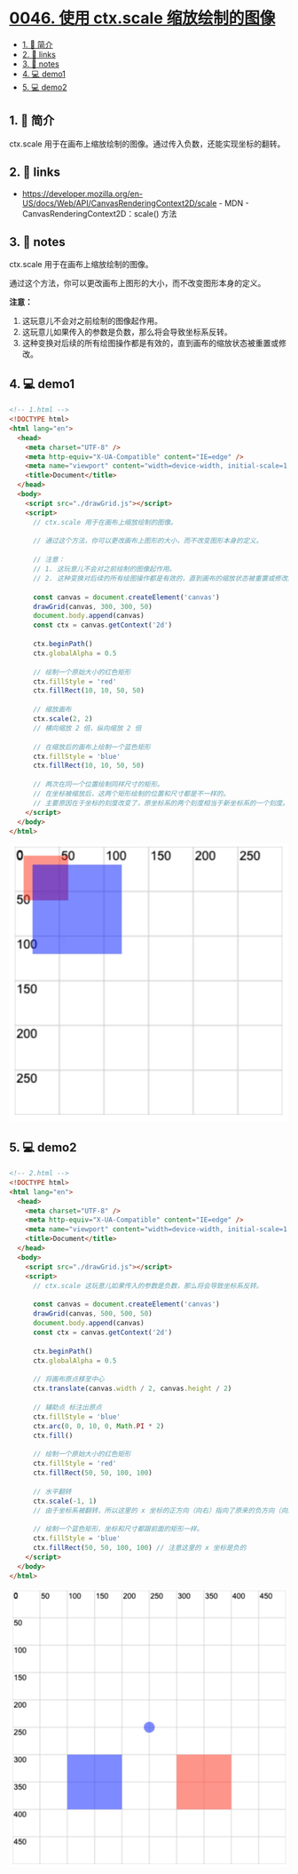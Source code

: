# [0046. 使用 ctx.scale 缩放绘制的图像](https://github.com/Tdahuyou/TNotes.template/tree/main/notes/0046.%20%E4%BD%BF%E7%94%A8%20ctx.scale%20%E7%BC%A9%E6%94%BE%E7%BB%98%E5%88%B6%E7%9A%84%E5%9B%BE%E5%83%8F)

<!-- region:toc -->
- [1. 📝 简介](#1--简介)
- [2. 🔗 links](#2--links)
- [3. 📒 notes](#3--notes)
- [4. 💻 demo1](#4--demo1)
- [5. 💻 demo2](#5--demo2)
<!-- endregion:toc -->

## 1. 📝 简介

ctx.scale 用于在画布上缩放绘制的图像。通过传入负数，还能实现坐标的翻转。

## 2. 🔗 links

- https://developer.mozilla.org/en-US/docs/Web/API/CanvasRenderingContext2D/scale - MDN - CanvasRenderingContext2D：scale() 方法

## 3. 📒 notes

ctx.scale 用于在画布上缩放绘制的图像。

通过这个方法，你可以更改画布上图形的大小，而不改变图形本身的定义。

**注意：**
1. 这玩意儿不会对之前绘制的图像起作用。
2. 这玩意儿如果传入的参数是负数，那么将会导致坐标系反转。
3. 这种变换对后续的所有绘图操作都是有效的，直到画布的缩放状态被重置或修改。

## 4. 💻 demo1

```html
<!-- 1.html -->
<!DOCTYPE html>
<html lang="en">
  <head>
    <meta charset="UTF-8" />
    <meta http-equiv="X-UA-Compatible" content="IE=edge" />
    <meta name="viewport" content="width=device-width, initial-scale=1.0" />
    <title>Document</title>
  </head>
  <body>
    <script src="./drawGrid.js"></script>
    <script>
      // ctx.scale 用于在画布上缩放绘制的图像。

      // 通过这个方法，你可以更改画布上图形的大小，而不改变图形本身的定义。

      // 注意：
      // 1. 这玩意儿不会对之前绘制的图像起作用。
      // 2. 这种变换对后续的所有绘图操作都是有效的，直到画布的缩放状态被重置或修改。

      const canvas = document.createElement('canvas')
      drawGrid(canvas, 300, 300, 50)
      document.body.append(canvas)
      const ctx = canvas.getContext('2d')

      ctx.beginPath()
      ctx.globalAlpha = 0.5

      // 绘制一个原始大小的红色矩形
      ctx.fillStyle = 'red'
      ctx.fillRect(10, 10, 50, 50)

      // 缩放画布
      ctx.scale(2, 2)
      // 横向缩放 2 倍，纵向缩放 2 倍

      // 在缩放后的画布上绘制一个蓝色矩形
      ctx.fillStyle = 'blue'
      ctx.fillRect(10, 10, 50, 50)

      // 两次在同一个位置绘制同样尺寸的矩形。
      // 在坐标被缩放后，这两个矩形绘制的位置和尺寸都是不一样的。
      // 主要原因在于坐标的刻度改变了，原坐标系的两个刻度相当于新坐标系的一个刻度。
    </script>
  </body>
</html>
```

![](assets/2024-10-04-15-05-25.png)

## 5. 💻 demo2

```html
<!-- 2.html -->
<!DOCTYPE html>
<html lang="en">
  <head>
    <meta charset="UTF-8" />
    <meta http-equiv="X-UA-Compatible" content="IE=edge" />
    <meta name="viewport" content="width=device-width, initial-scale=1.0" />
    <title>Document</title>
  </head>
  <body>
    <script src="./drawGrid.js"></script>
    <script>
      // ctx.scale 这玩意儿如果传入的参数是负数，那么将会导致坐标系反转。

      const canvas = document.createElement('canvas')
      drawGrid(canvas, 500, 500, 50)
      document.body.append(canvas)
      const ctx = canvas.getContext('2d')

      ctx.beginPath()
      ctx.globalAlpha = 0.5

      // 将画布原点移至中心
      ctx.translate(canvas.width / 2, canvas.height / 2)

      // 辅助点 标注出原点
      ctx.fillStyle = 'blue'
      ctx.arc(0, 0, 10, 0, Math.PI * 2)
      ctx.fill()

      // 绘制一个原始大小的红色矩形
      ctx.fillStyle = 'red'
      ctx.fillRect(50, 50, 100, 100)

      // 水平翻转
      ctx.scale(-1, 1)
      // 由于坐标系被翻转，所以这里的 x 坐标的正方向（向右）指向了原来的负方向（向左）。

      // 绘制一个蓝色矩形，坐标和尺寸都跟前面的矩形一样。
      ctx.fillStyle = 'blue'
      ctx.fillRect(50, 50, 100, 100) // 注意这里的 x 坐标是负的
    </script>
  </body>
</html>
```

![](assets/2024-10-04-15-05-36.png)
